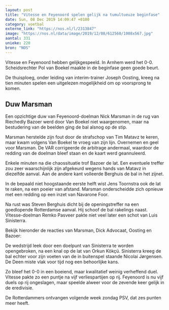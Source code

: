 ```yaml
---
layout: post
title: "Vitesse en Feyenoord spelen gelijk na tumultueuze beginfase"
date: Sun, 08 Dec 2019 14:09:47 +0100
category: voetbal
externe_link: "https://nos.nl/l/2313847"
image: "https://nos.nl/data/image/2019/12/08/612560/1008x567.jpg"
aantal: 331
unieke: 220
bron: "NOS"
---
```


<p>Vitesse en Feyenoord hebben gelijkgespeeld. In Arnhem werd het 0-0. Scheidsrechter Pol van Boekel maakte in de beginfase geen goede beurt.</p>
<p>De thuisploeg, onder leiding van interim-trainer Joseph Oosting, kreeg na tien minuten spelen een uitgelezen mogelijkheid om op voorsprong te komen.</p>
<h2>Duw Marsman</h2>
<p>Een opzichtige duw van Feyenoord-doelman Nick Marsman in de rug van Riechedly Bazoer werd door Van Boekel niet waargenomen, maar na bestudering van de beelden ging de bal alsnog op de stip.</p>
<p>Marsman herstelde zijn fout door de strafschop van Tim Matavz te keren, maar kwam volgens Van Boekel te vroeg van zijn lijn. Overnemen en geel voor Marsman. De VAR corrigeerde de arbitrage andermaal, waardoor de redding van de doelman bleef staan en de kaart werd geannuleerd.</p>
<p>Enkele minuten na die chaossituatie trof Bazoer de lat. Een eventuele treffer zou zeer waarschijnlijk zijn afgekeurd wegens hands van Matavz in diezelfde aanval. Aan de andere kant volleerde Berghuis de bal in het zijnet.</p>
<p>In de bepaald niet hoogstaande eerste helft wist Jens Toornstra ook de lat te raken, na een poeier van afstand. Marsman onderscheidde zich opnieuw met een redding op een inzet van Navarone Foor.</p>
<p>Na rust was Steven Berghuis dicht bij de openingstreffer na een goedlopende Rotterdamse aanval. Hij schoof de bal rakelings naast. Vitesse-doelman Remko Pasveer pakte niet veel later een schot van Luis Sinisterra.</p>
<p>Bekijk hieronder de reacties van Marsman, Dick Advocaat, Oosting en Bazoer:</p>
<p>De wedstrijd leek door een doelpunt van Sinisterra te worden opengebroken, na een knal op de lat van Orkun Kökçü. Sinisterra kreeg de bal echter voor zijn voeten van de in buitenspel staande Nicolai Jørgensen. De Deen miste vlak voor tijd nog een behoorlijke kans.</p>
<p>Zo bleef het 0-0 in een boeiend, maar kwalitatief weinig verheffend duel. Vitesse pakte zo een puntje na vijf verliespartijen op rij. Feyenoord is nu vijf duels op rij ongeslagen, maar speelde alweer voor de zevende keer gelijk in de eredivisie.</p>
<p>De Rotterdammers ontvangen volgende week zondag PSV, dat zes punten meer heeft.</p>

